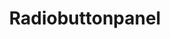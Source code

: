 ---
layout: pattern.njk
tags: 
    - lean_de
    - lean_components_de
    - page
key: radiobuttonpanel-lean_de
title: Radiobuttonpanel
parent: components-lean_de
image: lean/overview/radiobuttonpanel.webp
keywords: 
order: 210
---